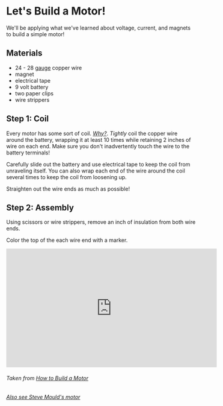 # Let's Build a Motor!

We'll be applying what we've learned about voltage, current, and magnets to build a simple motor!

## Materials

* 24 - 28 [gauge](https://en.wikipedia.org/wiki/American_wire_gauge) copper wire
* magnet
* electrical tape
* 9 volt battery
* two paper clips
* wire strippers

## Step 1: Coil

Every motor has some sort of coil. [*Why?*](). *Tightly* coil the copper wire around the battery, wrapping it at least 10 times while retaining 2 inches of wire on each end. Make sure you don't inadvertently touch the wire to the battery terminals!

Carefully slide out the battery and use electrical tape to keep the coil from unraveling itself. You can also wrap each end of the wire around the coil several times to keep the coil from loosening up.

Straighten out the wire ends as much as possible!

## Step 2: Assembly

Using scissors or wire strippers, remove an inch of insulation from both wire ends.

Color the top of the each wire end with a marker.


<iframe width="560" height="315" src="https://www.youtube.com/embed/19oW0G8sYng" title="YouTube video player" frameborder="0" allow="accelerometer; autoplay; clipboard-write; encrypted-media; gyroscope; picture-in-picture" allowfullscreen></iframe>

<h6>Taken from <a href="https://www.wikihow.com/Build-a-Motor">How to Build a Motor</a></h6>
<h6><a href="https://youtu.be/0eOL7uVJnHw">Also see Steve Mould's motor</a></h6>

